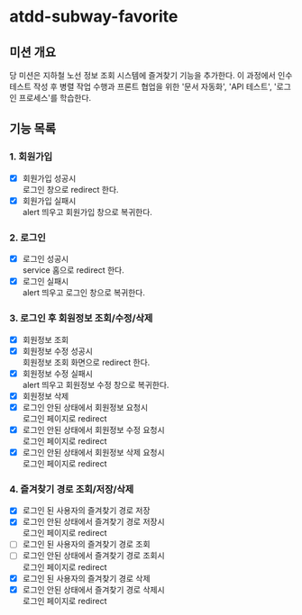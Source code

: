 # atdd-subway-favorite

## 미션 개요

당 미션은 지하철 노선 정보 조회 시스템에 즐겨찾기 기능을 추가한다. 이 과정에서 인수 테스트 작성 후 병렬 작업 수행과 프론트 협업을 위한 '문서 자동화', 'API 테스트', '로그인 프로세스'를 학습한다.

## 기능 목록
### 1. 회원가입
- [x] 회원가입 성공시  
      로그인 창으로 redirect 한다. 
- [x] 회원가입 실패시  
      alert 띄우고 회원가입 창으로 복귀한다.
### 2. 로그인
- [x] 로그인 성공시  
      service 홈으로 redirect 한다.
- [x] 로그인 실패시  
      alert 띄우고 로그인 창으로 복귀한다. 
### 3. 로그인 후 회원정보 조회/수정/삭제
- [x] 회원정보 조회
- [x] 회원정보 수정 성공시  
      회원정보 조회 화면으로 redirect 한다.
- [x] 회원정보 수정 실패시  
      alert 띄우고 회원정보 수정 창으로 복귀한다.
- [x] 회원정보 삭제
- [x] 로그인 안된 상태에서 회원정보 요청시  
      로그인 페이지로 redirect
- [x] 로그인 안된 상태에서 회원정보 수정 요청시  
      로그인 페이지로 redirect
- [x] 로그인 안된 상태에서 회원정보 삭제 요청시  
      로그인 페이지로 redirect  
### 4. 즐겨찾기 경로 조회/저장/삭제
- [x] 로그인 된 사용자의 즐겨찾기 경로 저장
- [x] 로그인 안된 상태에서 즐겨찾기 경로 저장시  
      로그인 페이지로 redirect
- [ ] 로그인 된 사용자의 즐겨찾기 경로 조회
- [ ] 로그인 안된 상태에서 즐겨찾기 경로 조회시  
      로그인 페이지로 redirect
- [x] 로그인 된 사용자의 즐겨찾기 경로 삭제
- [x] 로그인 안된 상태에서 즐겨찾기 경로 삭제시  
      로그인 페이지로 redirect 